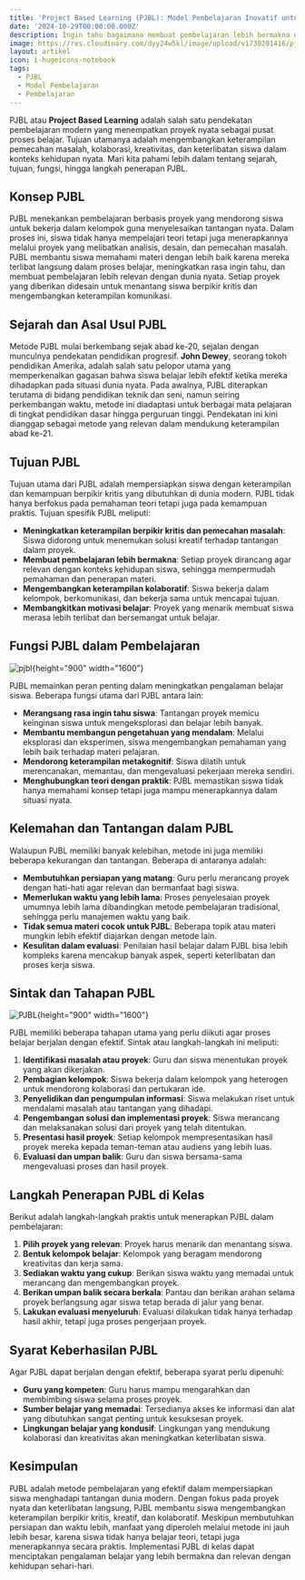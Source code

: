 ```yaml
---
title: 'Project Based Learning (PJBL): Model Pembelajaran Inovatif untuk Meningkatkan Keterampilan Abad 21'
date: '2024-10-29T00:00:00.000Z'
description: Ingin tahu bagaimana membuat pembelajaran lebih bermakna dan berbasis pengalaman? Mari kenali Project Based Learning (PJBL), sebuah pendekatan yang memanfaatkan proyek nyata untuk mendorong keterlibatan dan pemahaman siswa secara mendalam.
image: https://res.cloudinary.com/dyy24w5kl/image/upload/v1730201416/pjbl2_hm2hn5.webp
layout: artikel
icon: i-hugeicons-notebook
tags:
  - PJBL
  - Model Pembelajaran
  - Pembelajaran
---
```


PJBL atau **Project Based Learning** adalah salah satu pendekatan pembelajaran modern yang menempatkan proyek nyata sebagai pusat proses belajar. Tujuan utamanya adalah mengembangkan keterampilan pemecahan masalah, kolaborasi, kreativitas, dan keterlibatan siswa dalam konteks kehidupan nyata. Mari kita pahami lebih dalam tentang sejarah, tujuan, fungsi, hingga langkah penerapan PJBL.

## **Konsep PJBL**

PJBL menekankan pembelajaran berbasis proyek yang mendorong siswa untuk bekerja dalam kelompok guna menyelesaikan tantangan nyata. Dalam proses ini, siswa tidak hanya mempelajari teori tetapi juga menerapkannya melalui proyek yang melibatkan analisis, desain, dan pemecahan masalah. PJBL membantu siswa memahami materi dengan lebih baik karena mereka terlibat langsung dalam proses belajar, meningkatkan rasa ingin tahu, dan membuat pembelajaran lebih relevan dengan dunia nyata. Setiap proyek yang diberikan didesain untuk menantang siswa berpikir kritis dan mengembangkan keterampilan komunikasi.

## **Sejarah dan Asal Usul PJBL**

Metode PJBL mulai berkembang sejak abad ke-20, sejalan dengan munculnya pendekatan pendidikan progresif. **John Dewey**, seorang tokoh pendidikan Amerika, adalah salah satu pelopor utama yang memperkenalkan gagasan bahwa siswa belajar lebih efektif ketika mereka dihadapkan pada situasi dunia nyata. Pada awalnya, PJBL diterapkan terutama di bidang pendidikan teknik dan seni, namun seiring perkembangan waktu, metode ini diadaptasi untuk berbagai mata pelajaran di tingkat pendidikan dasar hingga perguruan tinggi. Pendekatan ini kini dianggap sebagai metode yang relevan dalam mendukung keterampilan abad ke-21.

## **Tujuan PJBL**

Tujuan utama dari PJBL adalah mempersiapkan siswa dengan keterampilan dan kemampuan berpikir kritis yang dibutuhkan di dunia modern. PJBL tidak hanya berfokus pada pemahaman teori tetapi juga pada kemampuan praktis. Tujuan spesifik PJBL meliputi:

- **Meningkatkan keterampilan berpikir kritis dan pemecahan masalah**: Siswa didorong untuk menemukan solusi kreatif terhadap tantangan dalam proyek.
- **Membuat pembelajaran lebih bermakna**: Setiap proyek dirancang agar relevan dengan konteks kehidupan siswa, sehingga mempermudah pemahaman dan penerapan materi.
- **Mengembangkan keterampilan kolaboratif**: Siswa bekerja dalam kelompok, berkomunikasi, dan bekerja sama untuk mencapai tujuan.
- **Membangkitkan motivasi belajar**: Proyek yang menarik membuat siswa merasa lebih terlibat dan bersemangat untuk belajar.

## **Fungsi PJBL dalam Pembelajaran**

![pjbl](https://res.cloudinary.com/dyy24w5kl/image/upload/v1730201413/pjbl3_zso1nn.webp){height="900" width="1600"}

PJBL memainkan peran penting dalam meningkatkan pengalaman belajar siswa. Beberapa fungsi utama dari PJBL antara lain:

- **Merangsang rasa ingin tahu siswa**: Tantangan proyek memicu keinginan siswa untuk mengeksplorasi dan belajar lebih banyak.
- **Membantu membangun pengetahuan yang mendalam**: Melalui eksplorasi dan eksperimen, siswa mengembangkan pemahaman yang lebih baik terhadap materi pelajaran.
- **Mendorong keterampilan metakognitif**: Siswa dilatih untuk merencanakan, memantau, dan mengevaluasi pekerjaan mereka sendiri.
- **Menghubungkan teori dengan praktik**: PJBL memastikan siswa tidak hanya memahami konsep tetapi juga mampu menerapkannya dalam situasi nyata.

## **Kelemahan dan Tantangan dalam PJBL**

Walaupun PJBL memiliki banyak kelebihan, metode ini juga memiliki beberapa kekurangan dan tantangan. Beberapa di antaranya adalah:

- **Membutuhkan persiapan yang matang**: Guru perlu merancang proyek dengan hati-hati agar relevan dan bermanfaat bagi siswa.
- **Memerlukan waktu yang lebih lama**: Proses penyelesaian proyek umumnya lebih lama dibandingkan metode pembelajaran tradisional, sehingga perlu manajemen waktu yang baik.
- **Tidak semua materi cocok untuk PJBL**: Beberapa topik atau materi mungkin lebih efektif diajarkan dengan metode lain.
- **Kesulitan dalam evaluasi**: Penilaian hasil belajar dalam PJBL bisa lebih kompleks karena mencakup banyak aspek, seperti keterlibatan dan proses kerja siswa.

## **Sintak dan Tahapan PJBL**

![PJBL](https://res.cloudinary.com/dyy24w5kl/image/upload/v1730201414/pjbl_atmusf.webp){height="900" width="1600"}

PJBL memiliki beberapa tahapan utama yang perlu diikuti agar proses belajar berjalan dengan efektif. Sintak atau langkah-langkah ini meliputi:

1. **Identifikasi masalah atau proyek**: Guru dan siswa menentukan proyek yang akan dikerjakan.
2. **Pembagian kelompok**: Siswa bekerja dalam kelompok yang heterogen untuk mendorong kolaborasi dan pertukaran ide.
3. **Penyelidikan dan pengumpulan informasi**: Siswa melakukan riset untuk mendalami masalah atau tantangan yang dihadapi.
4. **Pengembangan solusi dan implementasi proyek**: Siswa merancang dan melaksanakan solusi dari proyek yang telah ditentukan.
5. **Presentasi hasil proyek**: Setiap kelompok mempresentasikan hasil proyek mereka kepada teman-teman atau audiens yang lebih luas.
6. **Evaluasi dan umpan balik**: Guru dan siswa bersama-sama mengevaluasi proses dan hasil proyek.

## **Langkah Penerapan PJBL di Kelas**

Berikut adalah langkah-langkah praktis untuk menerapkan PJBL dalam pembelajaran:

1. **Pilih proyek yang relevan**: Proyek harus menarik dan menantang siswa.
2. **Bentuk kelompok belajar**: Kelompok yang beragam mendorong kreativitas dan kerja sama.
3. **Sediakan waktu yang cukup**: Berikan siswa waktu yang memadai untuk merancang dan mengembangkan proyek.
4. **Berikan umpan balik secara berkala**: Pantau dan berikan arahan selama proyek berlangsung agar siswa tetap berada di jalur yang benar.
5. **Lakukan evaluasi menyeluruh**: Evaluasi dilakukan tidak hanya terhadap hasil akhir, tetapi juga proses pengerjaan proyek.

## **Syarat Keberhasilan PJBL**

Agar PJBL dapat berjalan dengan efektif, beberapa syarat perlu dipenuhi:

- **Guru yang kompeten**: Guru harus mampu mengarahkan dan membimbing siswa selama proses proyek.
- **Sumber belajar yang memadai**: Tersedianya akses ke informasi dan alat yang dibutuhkan sangat penting untuk kesuksesan proyek.
- **Lingkungan belajar yang kondusif**: Lingkungan yang mendukung kolaborasi dan kreativitas akan meningkatkan keterlibatan siswa.

## Kesimpulan

PJBL adalah metode pembelajaran yang efektif dalam mempersiapkan siswa menghadapi tantangan dunia modern. Dengan fokus pada proyek nyata dan keterlibatan langsung, PJBL membantu siswa mengembangkan keterampilan berpikir kritis, kreatif, dan kolaboratif. Meskipun membutuhkan persiapan dan waktu lebih, manfaat yang diperoleh melalui metode ini jauh lebih besar, karena siswa tidak hanya belajar teori, tetapi juga menerapkannya secara praktis. Implementasi PJBL di kelas dapat menciptakan pengalaman belajar yang lebih bermakna dan relevan dengan kehidupan sehari-hari.
